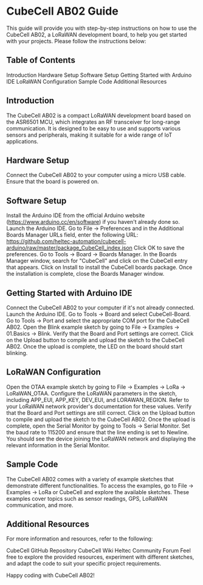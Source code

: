 # CubeCell AB02 Guide
This guide will provide you with step-by-step instructions on how to use the CubeCell AB02, a LoRaWAN development board, to help you get started with your projects. Please follow the instructions below:

## Table of Contents
Introduction
Hardware Setup
Software Setup
Getting Started with Arduino IDE
LoRaWAN Configuration
Sample Code
Additional Resources

## Introduction
The CubeCell AB02 is a compact LoRaWAN development board based on the ASR6501 MCU, which integrates an RF transceiver for long-range communication. It is designed to be easy to use and supports various sensors and peripherals, making it suitable for a wide range of IoT applications.

## Hardware Setup
Connect the CubeCell AB02 to your computer using a micro USB cable.
Ensure that the board is powered on.


## Software Setup
Install the Arduino IDE from the official Arduino website (https://www.arduino.cc/en/software) if you haven't already done so.
Launch the Arduino IDE.
Go to File -> Preferences and in the Additional Boards Manager URLs field, enter the following URL: https://github.com/heltec-automation/cubecell-arduino/raw/master/package_CubeCell_index.json
Click OK to save the preferences.
Go to Tools -> Board -> Boards Manager.
In the Boards Manager window, search for "CubeCell" and click on the CubeCell entry that appears.
Click on Install to install the CubeCell boards package.
Once the installation is complete, close the Boards Manager window.

## Getting Started with Arduino IDE
Connect the CubeCell AB02 to your computer if it's not already connected.
Launch the Arduino IDE.
Go to Tools -> Board and select CubeCell-Board.
Go to Tools -> Port and select the appropriate COM port for the CubeCell AB02.
Open the Blink example sketch by going to File -> Examples -> 01.Basics -> Blink.
Verify that the Board and Port settings are correct.
Click on the Upload button to compile and upload the sketch to the CubeCell AB02.
Once the upload is complete, the LED on the board should start blinking.

## LoRaWAN Configuration
Open the OTAA example sketch by going to File -> Examples -> LoRa -> LoRaWAN_OTAA.
Configure the LoRaWAN parameters in the sketch, including APP_EUI, APP_KEY, DEV_EUI, and LORAWAN_REGION. Refer to your LoRaWAN network provider's documentation for these values.
Verify that the Board and Port settings are still correct.
Click on the Upload button to compile and upload the sketch to the CubeCell AB02.
Once the upload is complete, open the Serial Monitor by going to Tools -> Serial Monitor.
Set the baud rate to 115200 and ensure that the line ending is set to Newline.
You should see the device joining the LoRaWAN network and displaying the relevant information in the Serial Monitor.

## Sample Code
The CubeCell AB02 comes with a variety of example sketches that demonstrate different functionalities. To access the examples, go to File -> Examples -> LoRa or CubeCell and explore the available sketches. These examples cover topics such as sensor readings, GPS, LoRaWAN communication, and more.

## Additional Resources
For more information and resources, refer to the following:

CubeCell GitHub Repository
CubeCell Wiki
Heltec Community Forum
Feel free to explore the provided resources, experiment with different sketches, and adapt the code to suit your specific project requirements.

Happy coding with CubeCell AB02!
